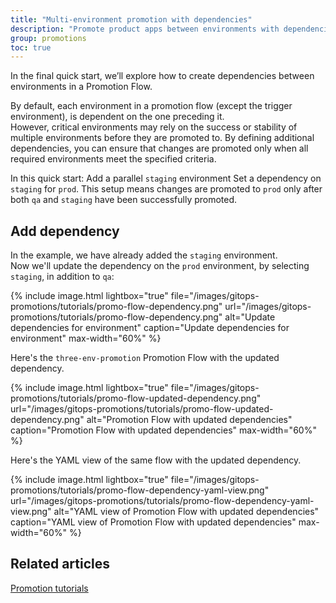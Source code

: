 ```yaml
---
title: "Multi-environment promotion with dependencies"
description: "Promote product apps between environments with dependencies"
group: promotions
toc: true
---
```



In the final quick start, we’ll explore how to create dependencies between environments in a Promotion Flow.

By default, each environment in a promotion flow (except the trigger environment), is dependent on the one preceding it.  
However, critical environments may rely on the success or stability of multiple environments before they are promoted to. By defining additional dependencies, you can ensure that changes are promoted only when all required environments meet the specified criteria.

In this quick start:
Add a parallel `staging` environment
Set a dependency on `staging` for `prod`. This setup means changes are promoted to `prod` only after both `qa` and `staging` have been successfully promoted.


## Add dependency
In the example, we have already added the `staging` environment.  
Now we'll update the dependency on the `prod` environment, by selecting `staging`, in addition to `qa`:

{% include 
image.html 
lightbox="true" 
file="/images/gitops-promotions/tutorials/promo-flow-dependency.png" 
url="/images/gitops-promotions/tutorials/promo-flow-dependency.png"
alt="Update dependencies for environment" 
caption="Update dependencies for environment"
max-width="60%"
%}



Here's the `three-env-promotion` Promotion Flow with the updated dependency.

{% include 
image.html 
lightbox="true" 
file="/images/gitops-promotions/tutorials/promo-flow-updated-dependency.png" 
url="/images/gitops-promotions/tutorials/promo-flow-updated-dependency.png"
alt="Promotion Flow with updated dependencies" 
caption="Promotion Flow with updated dependencies"
max-width="60%"
%}

Here's the YAML view of the same flow with the updated dependency.

{% include 
image.html 
lightbox="true" 
file="/images/gitops-promotions/tutorials/promo-flow-dependency-yaml-view.png" 
url="/images/gitops-promotions/tutorials/promo-flow-dependency-yaml-view.png"
alt="YAML view of Promotion Flow with updated dependencies" 
caption="YAML view of Promotion Flow with updated dependencies"
max-width="60%"
%}

## Related articles
[Promotion tutorials]({{site.baseurl}}/docs/promotions/promotion-scenarios/)

 
 